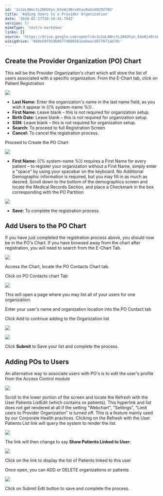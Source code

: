 ```yaml
---
id: '1nJaL4WnctL26KUVyn_E4xWj40rxOtav0aUc6OCOVT8U'
title: 'Adding Users to a Provider Organization'
date: '2020-02-27T20:18:45.794Z'
version: 57
mimeType: 'text/x-markdown'
links: []
source: 'https://drive.google.com/open?id=1nJaL4WnctL26KUVyn_E4xWj40rxOtav0aUc6OCOVT8U'
wikigdrive: '860e59f919b06774886561eebaacd677071ab78c'
---
```

## Create the Provider Organization (PO) Chart

This will be the Provider Organization's chart which will store the list of users associated with a specific organization. From the E-Chart tab, click on Patient Registration

![](../adding-users-to-a-provider-organization.assets/19693729763ae89a71d42f724e6b8195.png)

* <strong>Last Name:</strong> Enter the organization's name in the last name field, as you wish it appear in {{% system-name %}} .
* <strong>First Name:</strong> Leave blank – this is not required for organization setup.
* <strong>Birth Date:</strong> Leave blank – this is not required for organization setup.
* <strong>SSN:</strong> Leave blank – this is not required for organization setup.
* <strong>Search:</strong> To proceed to full Registration Screen
* <strong>Cancel:</strong> To cancel the registration process.

Proceed to Create the PO Chart

![](../adding-users-to-a-provider-organization.assets/782079f0bb832cb4a3bfccdfe4153e7e.png)

* <strong>First Name:</strong> {{% system-name %}} requires a First Name for every patient – to register your organization without a First Name, simply enter a "space" by using your spacebar on the keyboard. No Additional Demographic information is required, but you may fill in as much as desired. Scroll down to the bottom of the demographics screen and locate the Medical Records Section, and place a Checkmark in the box corresponding with the PO Partition

![](../adding-users-to-a-provider-organization.assets/c13ffbb847ef9b42957259cfe8d7ef9f.png)

* <strong>Save:</strong> To complete the registration process.

## Add Users to the PO Chart

If you have just completed the registration process above, you should now be in the PO's Chart. If you have browsed away from the chart after registration, you will need to search from the E-Chart Tab.

![](../adding-users-to-a-provider-organization.assets/e4c33371cf3e4109fc0824b61cca1c77.png)

Access the Chart, locate the PO Contacts Chart tab.

Click on PO Contacts chart Tab

![](../adding-users-to-a-provider-organization.assets/72b39b9fd11f8ed9b179853fae21aace.png)

This will open a page where you may list all of your users for one organization.

Enter your user's name and organization location into the PO Contact tab

Click Add to continue adding to the Organization list

![](../adding-users-to-a-provider-organization.assets/33d27301e2c4da90ddfdbfa5caca9e4b.png)

![](../adding-users-to-a-provider-organization.assets/5810fc76faecd71013dc26becd4ba165.png)

Click **Submit** to Save your list and complete the process.

## Adding POs to Users

An alternative way to associate users with PO's is to edit the user's profile from the Access Control module

![](../adding-users-to-a-provider-organization.assets/c981382a7f47229da177bcdaa13accea.png)

Scroll to the lower portion of the screen and locate the Refresh with the User Patients ListEdit (which contains xx patients). This hyperlink and list does not get rendered at all if the setting "Webchart", "Settings", "Limit users to Provider Organization" is turned off. This is a feature mainly used by our Corporate Health practices. Clicking on the Refresh with the User Patients List link will query the system to render the list.

![](../adding-users-to-a-provider-organization.assets/fe36db38f8772e047a6250018aad8290.png)

The link will then change to say **Show Patients Linked to User:**

![](../adding-users-to-a-provider-organization.assets/02a80001a1acc149ee0f8b60b48f3006.png)

Click on the link to display the list of Patients linked to this user

Once open, you can ADD or DELETE organizations or patients

![](../adding-users-to-a-provider-organization.assets/7e7b2a44a31c522cc874c932358bbb21.png)

Click on Submit Edit button to save and complete the process.
